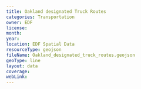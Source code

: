 ```yaml
---
title: Oakland designated Truck Routes
categories: Transportation
owner: EDF
license:
month:
year:
location: EDF Spatial Data
resourceType: geojson
fileName: Oakland_designated_truck_routes.geojson
geoType: line
layout: data
coverage:
webLink:
---
```

